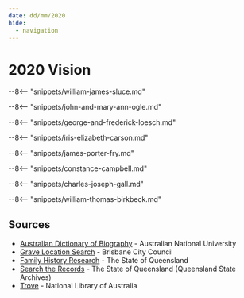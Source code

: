 ```yaml
---
date: dd/mm/2020
hide:
  - navigation
---
```


# 2020 Vision 


<!-- 

???+ directions "Directions" 

    Starting point
    Walking directions to first headstone... is the grave of...
    
    ![](../assets/404.png){ width="15%" }

-->

--8<-- "snippets/william-james-sluce.md"

<!-- 

??? directions "Directions" 

    
    Walking directions to next headstone... is the grave of...
    
    ![](../assets/404.png){ width="15%" }
    
-->

--8<-- "snippets/john-and-mary-ann-ogle.md"

--8<-- "snippets/george-and-frederick-loesch.md"

--8<-- "snippets/iris-elizabeth-carson.md"

--8<-- "snippets/james-porter-fry.md"

--8<-- "snippets/constance-campbell.md"

--8<-- "snippets/charles-joseph-gall.md"

--8<-- "snippets/william-thomas-birkbeck.md"


## Sources

- [Australian Dictionary of Biography](https://adb.anu.edu.au) - Australian National University
- [Grave Location Search](https://graves.brisbane.qld.gov.au) - Brisbane City Council
- [Family History Research](https://www.familyhistory.bdm.qld.gov.au) - The State of Queensland
- [Search the Records](https://www.qld.gov.au/recreation/arts/heritage/archives/search-the-records) - The State of Queensland (Queensland State Archives)
- [Trove](https://trove.nla.gov.au) - National Library of Australia

<div class="noprint" markdown="1">

<!--
## Brochure

**[Download this walk](../assets/guides/2020-vision.pdf)** - designed to be printed and folded in half to make an A5 brochure.

</div>
-->
